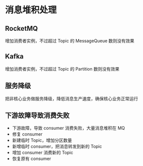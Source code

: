 # 消息堆积处理

## RocketMQ

增加消费者实例，不过超过 Topic 的 MessageQueue 数则没有效果

## Kafka

增加消费者实例，不过超过 Topic 的 Partition 数则没有效果

## 服务降级

把非核心业务做服务降级，降低消息生产速度，确保核心业务正常运行

## 下游故障导致消费失败

- 下游故障，导致 consumer 消费失败，大量消息堆积在 MQ
- 修复 consumer
- 新建临时 Topic，增加分区数量
- 新增临时 consumer，把消息转发到新的 Topic
- 增加 consumer 消费新的 Topic
- 恢复原有 consumer
